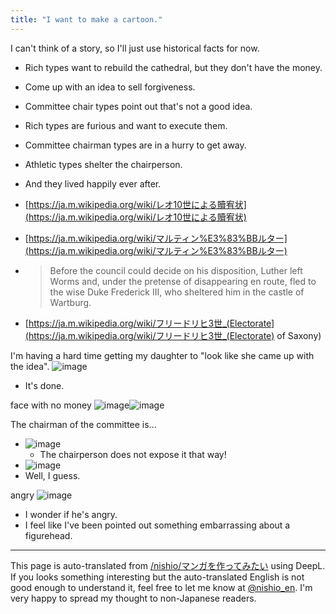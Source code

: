 ```yaml
---
title: "I want to make a cartoon."
---
```


I can't think of a story, so I'll just use historical facts for now.
- Rich types want to rebuild the cathedral, but they don't have the money.
- Come up with an idea to sell forgiveness.
- Committee chair types point out that's not a good idea.
- Rich types are furious and want to execute them.
- Committee chairman types are in a hurry to get away.
- Athletic types shelter the chairperson.
- And they lived happily ever after.

- [https://ja.m.wikipedia.org/wiki/レオ10世による贖宥状](https://ja.m.wikipedia.org/wiki/レオ10世による贖宥状)
- [https://ja.m.wikipedia.org/wiki/マルティン%E3%83%BBルター](https://ja.m.wikipedia.org/wiki/マルティン%E3%83%BBルター)
- > Before the council could decide on his disposition, Luther left Worms and, under the pretense of disappearing en route, fled to the wise Duke Frederick III, who sheltered him in the castle of Wartburg.
- [https://ja.m.wikipedia.org/wiki/フリードリヒ3世_(Electorate](https://ja.m.wikipedia.org/wiki/フリードリヒ3世_(Electorate) of Saxony)

I'm having a hard time getting my daughter to "look like she came up with the idea".
![image](https://gyazo.com/696303c142f0f88ff400cacee8faf3db/thumb/1000)
- It's done.

face with no money
![image](https://gyazo.com/3d646515006a21042ec16aa965c13ef3/thumb/1000)![image](https://gyazo.com/99b6bddc6ab807344e2a00cab48bb58e/thumb/1000)

The chairman of the committee is...
- ![image](https://gyazo.com/3da94b3a4fcaf89d0068de2a0d6af80f/thumb/1000)
    - The chairperson does not expose it that way!
- ![image](https://gyazo.com/b9db362dae063af7afab117a9b70ba80/thumb/1000)
- Well, I guess.

angry
![image](https://gyazo.com/05cda756775fd1b77da0436a17f98750/thumb/1000)
- I wonder if he's angry.
- I feel like I've been pointed out something embarrassing about a figurehead.


---
This page is auto-translated from [/nishio/マンガを作ってみたい](https://scrapbox.io/nishio/マンガを作ってみたい) using DeepL. If you looks something interesting but the auto-translated English is not good enough to understand it, feel free to let me know at [@nishio_en](https://twitter.com/nishio_en). I'm very happy to spread my thought to non-Japanese readers.